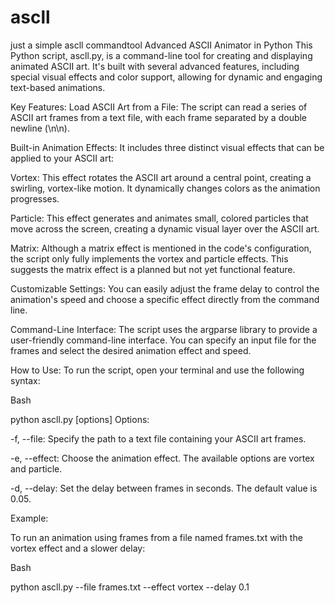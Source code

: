 # ascll
just a simple ascll commandtool
Advanced ASCII Animator in Python
This Python script, ascll.py, is a command-line tool for creating and displaying animated ASCII art. It's built with several advanced features, including special visual effects and color support, allowing for dynamic and engaging text-based animations.

Key Features:
Load ASCII Art from a File: The script can read a series of ASCII art frames from a text file, with each frame separated by a double newline (\n\n).

Built-in Animation Effects: It includes three distinct visual effects that can be applied to your ASCII art:

Vortex: This effect rotates the ASCII art around a central point, creating a swirling, vortex-like motion. It dynamically changes colors as the animation progresses.

Particle: This effect generates and animates small, colored particles that move across the screen, creating a dynamic visual layer over the ASCII art.

Matrix: Although a matrix effect is mentioned in the code's configuration, the script only fully implements the vortex and particle effects. This suggests the matrix effect is a planned but not yet functional feature.

Customizable Settings: You can easily adjust the frame delay to control the animation's speed and choose a specific effect directly from the command line.

Command-Line Interface: The script uses the argparse library to provide a user-friendly command-line interface. You can specify an input file for the frames and select the desired animation effect and speed.

How to Use:
To run the script, open your terminal and use the following syntax:

Bash

python ascll.py [options]
Options:

-f, --file: Specify the path to a text file containing your ASCII art frames.

-e, --effect: Choose the animation effect. The available options are vortex and particle.

-d, --delay: Set the delay between frames in seconds. The default value is 0.05.

Example:

To run an animation using frames from a file named frames.txt with the vortex effect and a slower delay:

Bash

python ascll.py --file frames.txt --effect vortex --delay 0.1






